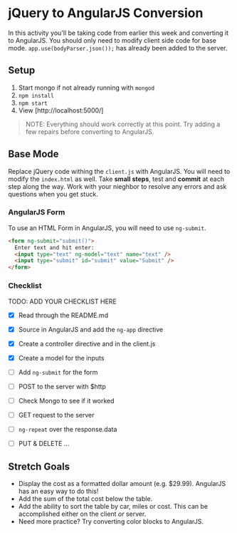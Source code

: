 # jQuery to AngularJS Conversion

In this activity you'll be taking code from earlier this week and converting it to AngularJS. You should only need to modify client side code for base mode. `app.use(bodyParser.json());` has already been added to the server.

## Setup

1. Start mongo if not already running with `mongod`
2. `npm install`
3. `npm start`
4. View [http://localhost:5000/]

> NOTE: Everything should work correctly at this point. Try adding a few repairs before converting to AngularJS.

## Base Mode

Replace jQuery code withing the `client.js` with AngularJS. You will need to modify the `index.html` as well. Take **small steps**, test and **commit** at each step along the way. Work with your nieghbor to resolve any errors and ask questions when you get stuck.

### AngularJS Form

To use an HTML Form in AngularJS, you will need to use `ng-submit`.

```HTML
<form ng-submit="submit()">
  Enter text and hit enter:
  <input type="text" ng-model="text" name="text" />
  <input type="submit" id="submit" value="Submit" />
</form>
```

### Checklist

TODO: ADD YOUR CHECKLIST HERE

- [x] Read through the README.md
- [x] Source in AngularJS and add the `ng-app` directive
- [x] Create a controller directive and in the client.js
- [x] Create a model for the inputs
- [ ] Add `ng-submit` for the form
- [ ] POST to the server with $http
- [ ] Check Mongo to see if it worked
- [ ] GET request to the server
- [ ] `ng-repeat` over the response.data

- [ ] PUT & DELETE
...

## Stretch Goals

- Display the cost as a formatted dollar amount (e.g. $29.99). AngularJS has an easy way to do this!
- Add the sum of the total cost below the table.
- Add the ability to sort the table by car, miles or cost. This can be accomplished either on the client *or* server.
- Need more practice? Try converting color blocks to AngularJS.